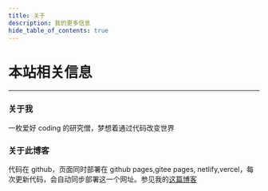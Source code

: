 ```yaml
---
title: 关于
description: 我的更多信息
hide_table_of_contents: true
---
```


# 本站相关信息

---

### 关于我

一枚爱好 coding 的研究僧，梦想着通过代码改变世界

### 关于此博客

代码在 github，页面同时部署在 github pages,gitee pages, netlify,vercel，每次更新代码，会自动同步部署这一个网址。参见我的[这篇博客](/blog/how-to-build-this-website)

